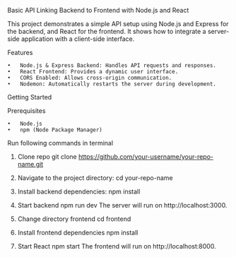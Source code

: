 Basic API Linking Backend to Frontend with Node.js and React

This project demonstrates a simple API setup using Node.js and Express for the backend, and React for the frontend. It shows how to integrate a server-side application with a client-side interface.

Features

	•	Node.js & Express Backend: Handles API requests and responses.
	•	React Frontend: Provides a dynamic user interface.
	•	CORS Enabled: Allows cross-origin communication.
	•	Nodemon: Automatically restarts the server during development.

Getting Started

Prerequisites

	•	Node.js
	•	npm (Node Package Manager)

Run following commands in terminal

1. Clone repo
git clone https://github.com/your-username/your-repo-name.git

2. Navigate to the project directory:
cd your-repo-name

3. Install backend dependencies:
npm install

4. Start backend 
npm run dev
The server will run on http://localhost:3000.

5. Change directory frontend
cd frontend

6. Install frontend dependencies
npm install

7. Start React
npm start
The frontend will run on http://localhost:8000.